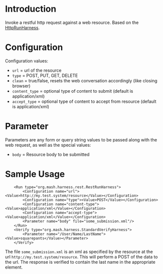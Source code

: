 # Introduction #

Invoke a restful http request against a web resource. 
Based on the [HttpRunHarness](HttpRunHarness.md).

# Configuration #
Configuration values:
  * `url` = url of the resource
  * `type` = POST, PUT, GET, DELETE
  * `clean` = true/false, resets the web conversation accordingly (like closing browser)
  * `content_type` = optional type of content to submit (default is application/xml)
  * `accept_type` = optional type of content to accept from resource (default is application/xml)

# Parameter #
Parameters are any form or query string values to be passed along with the web request, as well as the special values:
  * `body` = Resource body to be submitted

# Sample Usage #
```
    <Run type="org.mash.harness.rest.RestRunHarness">
        <Configuration name="url"><Value>http://my.test.system/resource</Value></Configuration>
        <Configuration name="type"><Value>POST</Value></Configuration>
        <Configuration name="content-type"><Value>application/xml</Value></Configuration>
        <Configuration name="accept-type"><Value>application/xml</Value></Configuration>
        <Parameter name="body" file="some_submission.xml"/>
    </Run>
    <Verify type="org.mash.harness.StandardVerifyHarness">
        <Parameter name="/User/Name/LastName"><Value>squarepants</Value></Parameter>        
    </Verify>
```

The file `some_submission.xml` is an xml as specified by the resource at the url `http://my.test.system/resource`. 
This will perform a POST of the data to the url. 
The response is verified to contain the last name in the appropriate element.